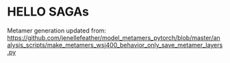 # HELLO SAGAs

Metamer generation updated from: https://github.com/jenellefeather/model_metamers_pytorch/blob/master/analysis_scripts/make_metamers_wsj400_behavior_only_save_metamer_layers.py